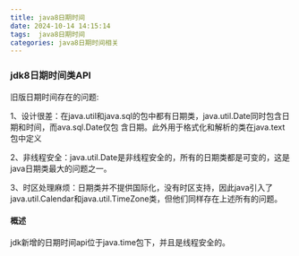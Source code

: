```yaml
---
title: java8日期时间
date: 2024-10-14 14:15:14
tags:  java8日期时间
categories: java8日期时间相关
---
```


### jdk8日期时间类API

旧版日期时间存在的问题:

1、设计很差：在java.util和java.sql的包中都有日期类，java.util.Date同时包含日期和时间，而ava.sql.Date仅包
含日期。此外用于格式化和解析的类在java.text包中定义

2、非线程安全：java.util.Date是非线程安全的，所有的日期类都是可变的，这是java日期类最大的问题之一。

3、时区处理麻烦：日期类并不提供国际化，没有时区支持，因此java引入了java.util.Calendar和java.util.TimeZone类，但他们同样存在上述所有的问题。

#### 概述

jdk新增的日期时间api位于java.time包下，并且是线程安全的。

